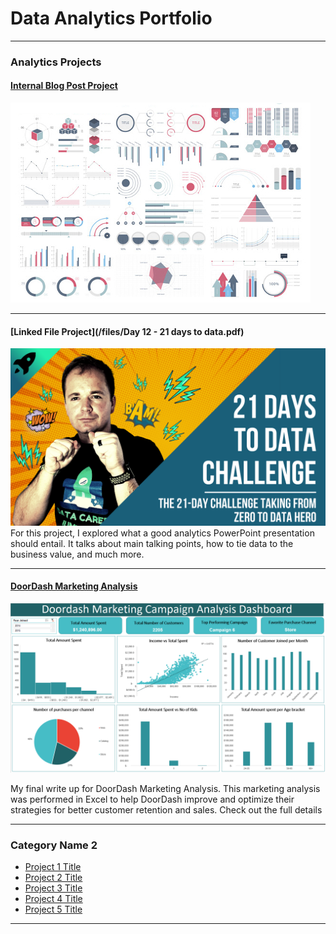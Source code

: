 # Data Analytics Portfolio

---

### Analytics Projects

#### [Internal Blog Post Project](/sample_project)
<img src="images/dummy_thumbnail.jpg?raw=true"/>


---
#### [Linked File Project](/files/Day 12 - 21 days to data.pdf)
<img src="images/21 Days To Data Challenge.png?raw=true"/>
For this project, I explored what a good analytics PowerPoint presentation should entail. It talks about main talking points, how to tie data to the business value, and much more. 

---
#### [DoorDash Marketing Analysis](https://www.linkedin.com/pulse/doordash-marketing-analysis-tolulope-akinmoju-/)
[<img src="images/Screenshot_20221202_104813.png?raw=true"/>](https://www.linkedin.com/pulse/doordash-marketing-analysis-tolulope-akinmoju-/)

My final write up for DoorDash Marketing Analysis. This marketing analysis was performed in Excel to help DoorDash improve and optimize their strategies for better customer retention and sales. Check out the full details 

---

### Category Name 2

- [Project 1 Title](http://example.com/)
- [Project 2 Title](http://example.com/)
- [Project 3 Title](http://example.com/)
- [Project 4 Title](http://example.com/)
- [Project 5 Title](http://example.com/)

---




